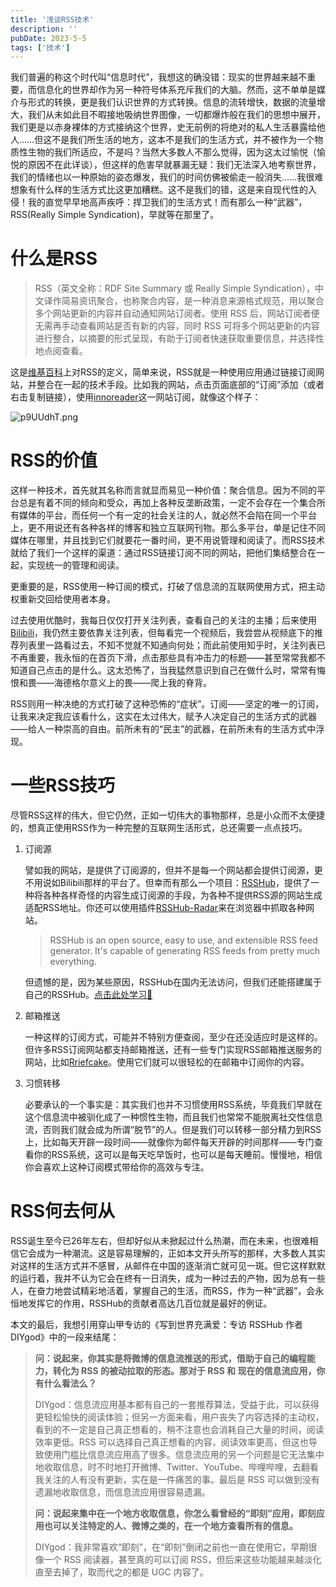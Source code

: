 ```yaml
---
title: '浅谈RSS技术'
description: ''
pubDate: 2023-5-5
tags: ['技术']
---
```


我们普遍的称这个时代叫“信息时代”，我想这的确没错：现实的世界越来越不重要，而信息化的世界却作为另一种符号体系充斥我们的大脑。然而，这不单单是媒介与形式的转换，更是我们认识世界的方式转换。信息的流转增快，数据的流量增大，我们从未如此目不暇接地吸纳世界图像，一切都爆炸般在我们的思想中展开，我们更是以赤身裸体的方式接纳这个世界，史无前例的将绝对的私人生活暴露给他人……但这不是我们所生活的地方，这本不是我们的生活方式，并不被作为一个物质性生物的我们所适应，不是吗？当然大多数人不那么觉得，因为这太过愉悦（愉悦的原因不在此详谈），但这样的危害早就暴漏无疑：我们无法深入地考察世界，我们的情绪也以一种原始的姿态爆发，我们的时间仿佛被偷走一般消失……我很难想象有什么样的生活方式比这更加糟糕。这不是我们的错，这是来自现代性的入侵！我的直觉早早地高声疾呼：捍卫我们的生活方式！而有那么一种“武器”，RSS(Really Simple Syndication)，早就等在那里了。

# 什么是RSS

> RSS（英文全称：RDF Site Summary 或 Really Simple Syndication），中文译作简易资讯聚合，也称聚合内容，是一种消息来源格式规范，用以聚合多个网站更新的内容并自动通知网站订阅者。使用 RSS 后，网站订阅者便无需再手动查看网站是否有新的内容，同时 RSS 可将多个网站更新的内容进行整合，以摘要的形式呈现，有助于订阅者快速获取重要信息，并选择性地点阅查看。

这是[维基百科](https://zh.wikipedia.org/wiki/RSS)上对RSS的定义，简单来说，RSS就是一种使用应用通过链接订阅网站，并整合在一起的技术手段。比如我的网站，点击页面底部的“订阅”添加（或者右击复制链接），使用[innoreader](https://www.innoreader.com)这一网站订阅，就像这个样子：

![p9UUdhT.png](https://s1.ax1x.com/2023/05/05/p9UUdhT.png)

# RSS的价值

这样一种技术，首先就其名称而言就显而易见一种价值：聚合信息。因为不同的平台总是有着不同的倾向和受众，再加上各种反垄断政策，一定不会存在一个集合所有媒体的平台，而任何一个有一定的社会关注的人，就必然不会陷在同一个平台上，更不用说还有各种各样的博客和独立互联网刊物。那么多平台，单是记住不同媒体在哪里，并且找到它们就要花一番时间，更不用说管理和阅读了。而RSS技术就给了我们一个这样的渠道：通过RSS链接订阅不同的网站，把他们集结整合在一起，实现统一的管理和阅读。

更重要的是，RSS使用一种订阅的模式，打破了信息流的互联网使用方式，把主动权重新交回给使用者本身。

过去使用优酷时，我每日仅仅打开关注列表，查看自己的关注的主播；后来使用[Bilibili](https://www.bilibili.com)，我仍然主要依靠关注列表，但每看完一个视频后，我尝尝从视频底下的推荐列表里一路看过去，不知不觉就不知通向何处；而此前使用知乎时，关注列表已不再重要，我永恒的在首页下滑，点击那些具有冲击力的标题——甚至常常我都不知道自己点击的是什么。这太恐怖了，当我猛然意识到自己在做什么时，常常有悔恨和畏——海德格尔意义上的畏——爬上我的脊背。

RSS则用一种决绝的方式打破了这种恐怖的“症状”。订阅——坚定的唯一的订阅，让我来决定我应该看什么，这实在太过伟大，赋予人决定自己的生活方式的武器——给人一种崇高的自由。前所未有的“民主”的武器，在前所未有的生活方式中浮现。

# 一些RSS技巧

尽管RSS这样的伟大，但它仍然，正如一切伟大的事物那样，总是小众而不太便捷的，想真正使用RSS作为一种完整的互联网生活形式，总还需要一点点技巧。

1. 订阅源

   譬如我的网站，是提供了订阅源的，但并不是每一个网站都会提供订阅源，更不用说如Bilibili那样的平台了。但幸而有那么一个项目：[RSSHub](https://github.com/DIYgod/RSSHub)，提供了一种将各种各样奇怪的内容生成订阅源的手段，为各种不提供RSS源的网站生成适配RSS地址。你还可以使用插件[RSSHub-Radar](https://github.com/DIYgod/RSSHub-Radar)来在浏览器中抓取各种网站。

   > RSSHub is an open source, easy to use, and extensible RSS feed generator. It's capable of generating RSS feeds from pretty much everything.

   但遗憾的是，因为某些原因，RSSHub在国内无法访问，但我们还能搭建属于自己的RSSHub。[点击此处学习📖](https://zhuanlan.zhihu.com/p/395100455)

2. 邮箱推送

   一种这样的订阅方式，可能并不特别方便查阅，至少在还没适应时是这样的。但许多RSS订阅网站都支持邮箱推送，还有一些专门实现RSS邮箱推送服务的网站，比如[Rriefcake](https://app.briefcake.com)。使用它们就可以很轻松的在邮箱中订阅你的内容。

3. 习惯转移

   必要承认的一个事实是：其实我们也并不习惯使用RSS系统，毕竟我们早就在这个信息流中被驯化成了一种惯性生物，而且我们也常常不能脱离社交性信息流，否则我们就会成为所谓“脱节”的人。但是我们可以转移一部分精力到RSS上，比如每天开辟一段时间——就像你为邮件每天开辟的时间那样——专门查看你的RSS系统，这可以是每天吃早饭时，也可以是每天睡前。慢慢地，相信你会喜欢上这种订阅模式带给你的高效与专注。

# RSS何去何从

RSS诞生至今已26年左右，但却好似从未掀起过什么热潮，而在未来，也很难相信它会成为一种潮流。这是容易理解的，正如本文开头所写的那样，大多数人其实对这样的生活方式并不感冒，从邮件在中国的逐渐消亡就可见一斑。但它这样默默的运行着，我并不认为它会在终有一日消失，成为一种过去的产物，因为总有一些人，在奋力地尝试精彩地活着，掌握自己的生活，而RSS，作为一种“武器”，会永恒地发挥它的作用，RSSHub的贡献者高达几百位就是最好的例证。

本文的最后，我想引用穿山甲专访的《写到世界充满爱：专访 RSSHub 作者 DIYgod》中的一段来结尾：

> **问：说起来，你其实是将微博的信息流推送的形式，借助于自己的编程能力，转化为 RSS 的被动拉取的形态。那对于 RSS 和 现在的信息流应用，你有什么看法么？**
>
> DIYgod：信息流应用基本都有自己的一套推荐算法，受益于此，可以获得更轻松愉快的阅读体验；但另一方面来看，用户丧失了内容选择的主动权，看到的不一定是自己真正想看的，稍不注意也会消耗自己大量的时间，阅读效率更低。RSS 可以选择自己真正想看的内容，阅读效率更高，但这也导致使用门槛比信息流应用高了很多。信息流应用的另一个问题是它无法集中地收取信息，时不时地打开微博、Twitter、YouTube、哔哩哔哩，去翻看我关注的人有没有更新，实在是一件痛苦的事。最后是 RSS 可以做到没有遗漏地收取信息，而信息流应用很容易遗漏。
>
> **问：说起来集中在一个地方收取信息，你怎么看曾经的“即刻”应用，即刻应用也可以关注特定的人、微博之类的，在一个地方查看所有的信息。**
>
> DIYgod：我非常喜欢“即刻”，在“即刻”倒闭之前也一直在使用它，早期很像一个 RSS 阅读器，甚至真的可以订阅 RSS，但后来这些功能越来越淡化直至去掉了，取而代之的都是 UGC 内容了。


